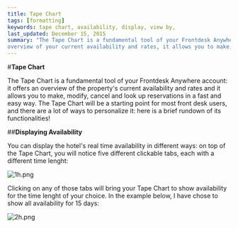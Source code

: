 ```yaml
---
title: Tape Chart
tags: [formatting]
keywords: tape chart, availability, display, view by,
last_updated: December 15, 2015
summary: "The Tape Chart is a fundamental tool of your Frontdesk Anywhere account: it offers an
overview of your current availability and rates, it allows you to make, modify and cancel reservations in a fast and easy way, it offers a quick guest look up."
---
```



#**Tape Chart**  


The Tape Chart is a fundamental tool of your Frontdesk Anywhere account: it offers an overview of the property's current availability and rates and it allows you to make, modify, cancel and look up reservations in a fast and easy way. The Tape Chart will be a starting point for most front desk users, and there are a lot of ways to personalize it: here is a brief rundown of its functionalities!  


##**Displaying Availability**  

You can display the hotel's real time availability in different ways: on top of the Tape Chart, you will notice five different clickable tabs, each with a different time lenght:  

![1h.png]({{site.baseurl}}/images/1h.png)  

Clicking on any of those tabs will bring your Tape Chart to show availability for the time lenght of your choice. In the example below, I have chose to show all availability for 15 days:  

![2h.png]({{site.baseurl}}/images/2h.png)





